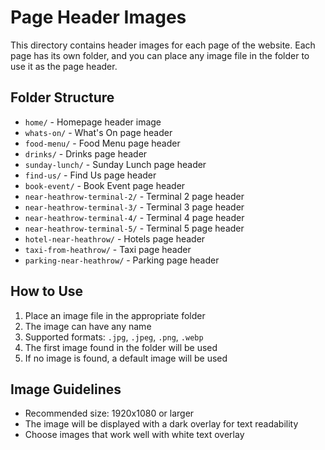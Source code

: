 # Page Header Images

This directory contains header images for each page of the website. Each page has its own folder, and you can place any image file in the folder to use it as the page header.

## Folder Structure

- `home/` - Homepage header image
- `whats-on/` - What's On page header
- `food-menu/` - Food Menu page header
- `drinks/` - Drinks page header
- `sunday-lunch/` - Sunday Lunch page header
- `find-us/` - Find Us page header
- `book-event/` - Book Event page header
- `near-heathrow-terminal-2/` - Terminal 2 page header
- `near-heathrow-terminal-3/` - Terminal 3 page header
- `near-heathrow-terminal-4/` - Terminal 4 page header
- `near-heathrow-terminal-5/` - Terminal 5 page header
- `hotel-near-heathrow/` - Hotels page header
- `taxi-from-heathrow/` - Taxi page header
- `parking-near-heathrow/` - Parking page header

## How to Use

1. Place an image file in the appropriate folder
2. The image can have any name
3. Supported formats: `.jpg`, `.jpeg`, `.png`, `.webp`
4. The first image found in the folder will be used
5. If no image is found, a default image will be used

## Image Guidelines

- Recommended size: 1920x1080 or larger
- The image will be displayed with a dark overlay for text readability
- Choose images that work well with white text overlay